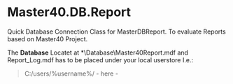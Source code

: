 # Master40.DB.Report

Quick Database Connection Class for MasterDBReport.
To evaluate Reports based on Master40 Project.

The **Database** Locatet at *\Database\Master40Report.mdf and Report_Log.mdf has to be placed under your local userstore I.e.:
> C:/users/%username%/  - here - 

